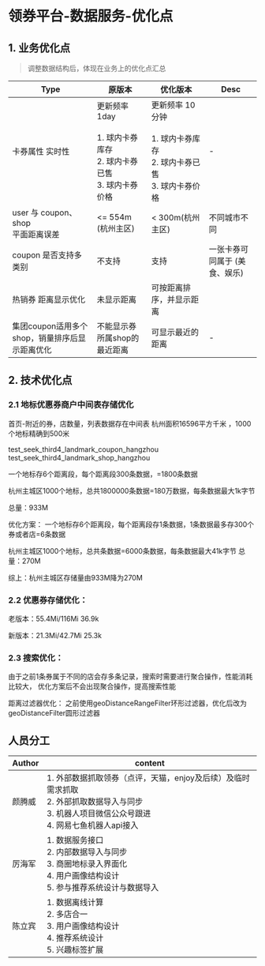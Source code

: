 # 领券平台-数据服务-优化点


## 1. 业务优化点 

> 调整数据结构后，体现在业务上的优化点汇总

Type | 原版本 | 优化版本 | Desc
------- | ------- | -------  | -------
卡券属性 实时性 | 更新频率 1day <br><br> 1. 球内卡券库存 <br> 2. 球内卡券已售 <br> 3. 球内卡券价格 | 更新频率 10分钟 <br><br> 1. 球内卡券库存 <br> 2. 球内卡券已售 <br> 3. 球内卡券价格 | -
user 与 coupon、shop <br> 平面距离误差 | <= 554m (杭州主区) | < 300m(杭州主区) | 不同城市不同
coupon 是否支持多类别 | 不支持 | 支持 | 一张卡券可同属于 (美食、娱乐)
热销券 距离显示优化 | 未显示距离 | 可按距离排序，并显示距离
集团coupon适用多个shop，销量排序后显示距离优化| 不能显示券所属shop的最近距离 | 可显示最近的距离 | -

## 2. 技术优化点

### 2.1 地标优惠券商户中间表存储优化

首页-附近的券，店数量，列表数据存在中间表
杭州面积16596平方千米 ，1000个地标精确到500米

test_seek_third4_landmark_coupon_hangzhou
test_seek_third4_landmark_shop_hangzhou

一个地标存6个距离段，每个距离段300条数据，=1800条数据

杭州主城区1000个地标，总共1800000条数据=180万数据，每条数据最大1k字节

总量：933M

优化方案：
一个地标存6个距离段，每个距离段存1条数据，1条数据最多存300个券或者店=6条数据

杭州主城区1000个地标，总共条数据=6000条数据，每条数据最大41k字节
总量：270M

综上：杭州主城区存储量由933M降为270M

### 2.2 优惠券存储优化：

老版本：55.4Mi/116Mi    36.9k

新版本：21.3Mi/42.7Mi   25.3k

### 2.3 搜索优化：

由于之前1条券属于不同的店会存多条记录，搜索时需要进行聚合操作，性能消耗比较大，
优化方案后不会出现聚合操作，提高搜索性能


距离过滤器优化：
之前使用geoDistanceRangeFilter环形过滤器，优化后改为geoDistanceFilter圆形过滤器





## 人员分工

Author | content 
------- | -------
颜腾威 | 1. 外部数据抓取领券（点评，天猫，enjoy及后续）及临时需求抓取 <br> 2. 外部抓取数据导入与同步 <br> 3. 机器人项目微信公众号跟进 <br> 4. 网易七鱼机器人api接入
厉海军 | 1. 数据服务接口 <br> 2. 内部数据导入与同步  <br> 3. 商圈地标录入界面化<br> 4. 用户画像结构设计 <br> 5. 参与推荐系统设计与数据导入 | 
陈立宾 | 1. 数据离线计算 <br> 2. 多店合一 <br> 3. 用户画像结构设计 <br> 4. 推荐系统设计 <br> 5. 兴趣标签扩展 | 


